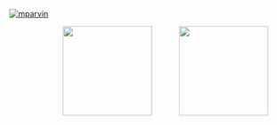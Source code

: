 <p align="left"> <a href="https://github.com/ryo-ma/github-profile-trophy"><img src="https://github-profile-trophy.vercel.app/?username=mparvin" alt="mparvin" /></a> </p>
<p style="margin-left: 10%;" ><img style="margin-left: 10%;" height="160em" src="https://github-readme-stats.vercel.app/api/top-langs/?username=mparvin&layout=compact&theme=default">
<img style="margin-left: 10%;" height="160em" src="https://github-readme-stats.vercel.app/api?username=mparvin&show_icons=true&include_all_commits=true&custom_title=GitHub+Stats&theme=vue"></p>
